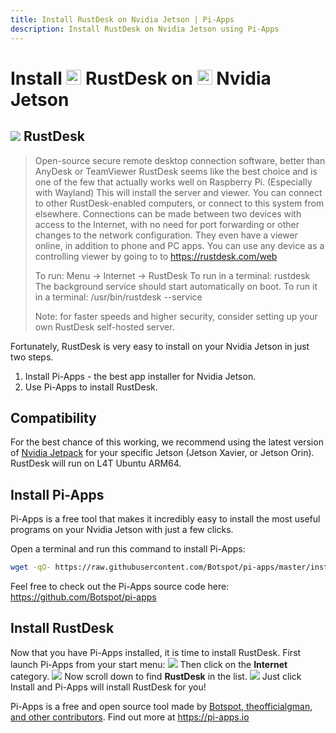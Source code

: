 ```yaml
---
title: Install RustDesk on Nvidia Jetson | Pi-Apps
description: Install RustDesk on Nvidia Jetson using Pi-Apps
---
```

<div class="simple-install-content content">

# Install <img src="/img/app-icons/RustDesk/icon-64.png" height=24> RustDesk on <img src=/img/other-icons/nvidia-icon.svg height=24> Nvidia Jetson

## <img src="/img/app-icons/RustDesk/icon-64.png"> RustDesk
> Open-source secure remote desktop connection software, better than AnyDesk or TeamViewer
> RustDesk seems like the best choice and is one of the few that actually works well on Raspberry Pi. (Especially with Wayland)
> This will install the server and viewer. You can connect to other RustDesk-enabled computers, or connect to this system from elsewhere. Connections can be made between two devices with access to the Internet, with no need for port forwarding or other changes to the network configuration. 
> They even have a viewer online, in addition to phone and PC apps. You can use any device as a controlling viewer by going to to https://rustdesk.com/web
> 
> To run: Menu -> Internet -> RustDesk
> To run in a terminal: rustdesk
> The background service should start automatically on boot. To run it in a terminal: /usr/bin/rustdesk --service
> 
> Note: for faster speeds and higher security, consider setting up your own RustDesk self-hosted server.

Fortunately, RustDesk is very easy to install on your Nvidia Jetson in just two steps.
1. Install Pi-Apps - the best app installer for Nvidia Jetson.
2. Use Pi-Apps to install RustDesk.
</div>
<div class="simple-install-content content">

## Compatibility
For the best chance of this working, we recommend using the latest version of [Nvidia Jetpack](https://developer.nvidia.com/embedded/jetpack-archive) for your specific Jetson (Jetson Xavier, or Jetson Orin).
RustDesk will run on L4T Ubuntu ARM64.
</div>
<div class="simple-install-content content">

## Install Pi-Apps

Pi-Apps is a free tool that makes it incredibly easy to install the most useful programs on your Nvidia Jetson with just a few clicks.

Open a terminal and run this command to install Pi-Apps:
```bash
wget -qO- https://raw.githubusercontent.com/Botspot/pi-apps/master/install | bash
```
Feel free to check out the Pi-Apps source code here: https://github.com/Botspot/pi-apps
</div>
<div class="simple-install-content content">

## Install RustDesk

Now that you have Pi-Apps installed, it is time to install RustDesk.
First launch Pi-Apps from your start menu:
<img src="/img/start-menu.png">
Then click on the <b>Internet</b> category.
<img src="/img/category-selections/Internet.png">
Now scroll down to find <b>RustDesk</b> in the list.
<img src="/img/app-icons/RustDesk/app-selection.png">
Just click Install and Pi-Apps will install RustDesk for you!
</div>
<div class="simple-install-content content">

Pi-Apps is a free and open source tool made by [Botspot, theofficialgman, and other contributors](/about/#contributors). Find out more at https://pi-apps.io
</div>
